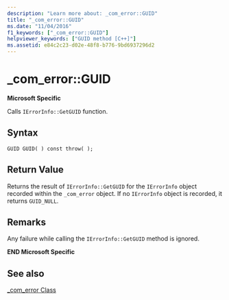 ```yaml
---
description: "Learn more about: _com_error::GUID"
title: "_com_error::GUID"
ms.date: "11/04/2016"
f1_keywords: ["_com_error::GUID"]
helpviewer_keywords: ["GUID method [C++]"]
ms.assetid: e84c2c23-d02e-48f8-b776-9bd6937296d2
---
```

# _com_error::GUID

**Microsoft Specific**

Calls `IErrorInfo::GetGUID` function.

## Syntax

```
GUID GUID( ) const throw( );
```

## Return Value

Returns the result of `IErrorInfo::GetGUID` for the `IErrorInfo` object recorded within the `_com_error` object. If no `IErrorInfo` object is recorded, it returns `GUID_NULL`.

## Remarks

Any failure while calling the `IErrorInfo::GetGUID` method is ignored.

**END Microsoft Specific**

## See also

[_com_error Class](../cpp/com-error-class.md)
